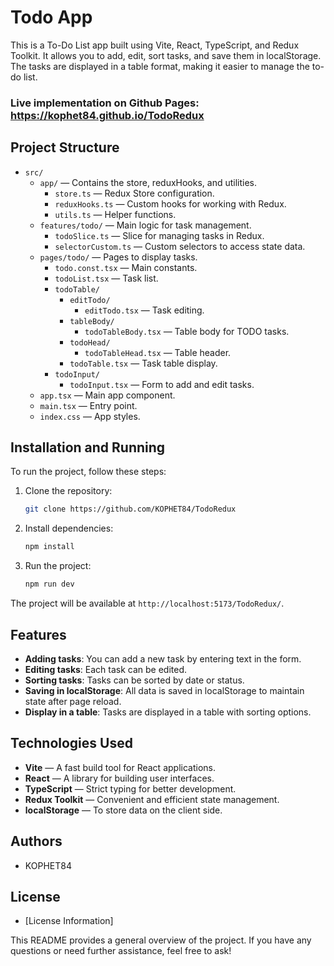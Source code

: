 # Todo App

This is a To-Do List app built using Vite, React, TypeScript, and Redux Toolkit. It allows you to add, edit, sort tasks, and save them in localStorage. The tasks are displayed in a table format, making it easier to manage the to-do list.

### Live implementation on Github Pages: https://kophet84.github.io/TodoRedux
## Project Structure

- `src/`
  - `app/` — Contains the store, reduxHooks, and utilities.
    - `store.ts` — Redux Store configuration.
    - `reduxHooks.ts` — Custom hooks for working with Redux.
    - `utils.ts` — Helper functions.
  - `features/todo/` — Main logic for task management.
    - `todoSlice.ts` — Slice for managing tasks in Redux.
    - `selectorCustom.ts` — Custom selectors to access state data.
  - `pages/todo/` — Pages to display tasks.
    - `todo.const.tsx` — Main constants.
    - `todoList.tsx` — Task list.
    - `todoTable/`
        - `editTodo/`
            - `editTodo.tsx` — Task editing.
        - `tableBody/`
            - `todoTableBody.tsx` — Table body for TODO tasks.
        - `todoHead/`
            - `todoTableHead.tsx` — Table header.
        - `todoTable.tsx` — Task table display.
    - `todoInput/`
        - `todoInput.tsx` — Form to add and edit tasks.
  - `app.tsx` — Main app component.
  - `main.tsx` — Entry point.
  - `index.css` — App styles.

## Installation and Running

To run the project, follow these steps:

1. Clone the repository:
   ```bash
   git clone https://github.com/KOPHET84/TodoRedux
   ```

2. Install dependencies:
   ```bash
   npm install
   ```

3. Run the project:
   ```bash
   npm run dev
   ```

The project will be available at `http://localhost:5173/TodoRedux/`.

## Features

- **Adding tasks**: You can add a new task by entering text in the form.
- **Editing tasks**: Each task can be edited.
- **Sorting tasks**: Tasks can be sorted by date or status.
- **Saving in localStorage**: All data is saved in localStorage to maintain state after page reload.
- **Display in a table**: Tasks are displayed in a table with sorting options.

## Technologies Used

- **Vite** — A fast build tool for React applications.
- **React** — A library for building user interfaces.
- **TypeScript** — Strict typing for better development.
- **Redux Toolkit** — Convenient and efficient state management.
- **localStorage** — To store data on the client side.

**Authors**
---------

* KOPHET84

**License**
---------

* [License Information]

This README provides a general overview of the project. If you have any questions or need further assistance, feel free to ask!

